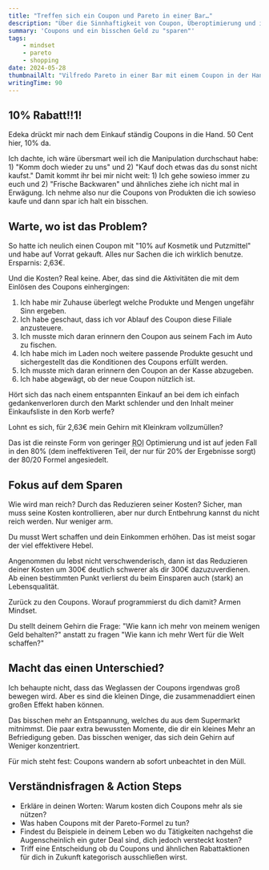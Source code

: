 ```yaml
---
title: "Treffen sich ein Coupon und Pareto in einer Bar…"
description: "Über die Sinnhaftigkeit von Coupon, Überoptimierung und ihren Einfluss auf dein Mindset."
summary: 'Coupons und ein bisschen Geld zu "sparen"'
tags:
    - mindset
    - pareto
    - shopping
date: 2024-05-28
thumbnailAlt: "Vilfredo Pareto in einer Bar mit einem Coupon in der Hand"
writingTime: 90
---
```


## 10% Rabatt!!1!

Edeka drückt mir nach dem Einkauf ständig Coupons in die Hand.
50 Cent hier, 10% da.

Ich dachte, ich wäre übersmart weil ich die Manipulation durchschaut habe:
    1) "Komm doch wieder zu uns" und 2) "Kauf doch etwas das du sonst nicht
kaufst."
Damit kommt ihr bei mir nicht weit: 1) Ich gehe sowieso immer zu euch und 2)
"Frische Backwaren" und ähnliches ziehe ich nicht mal in Erwägung.
Ich nehme also nur die Coupons von Produkten die ich sowieso kaufe und dann
spar ich halt ein bisschen.

## Warte, wo ist das Problem?

So hatte ich neulich einen Coupon mit "10% auf Kosmetik und Putzmittel" und
habe auf Vorrat gekauft. Alles nur Sachen die ich wirklich benutze.
Ersparnis: 2,63€.

Und die Kosten?
Real keine.
Aber, das sind die Aktivitäten die mit dem Einlösen des Coupons
einhergingen:

1. Ich habe mir Zuhause überlegt welche Produkte und Mengen ungefähr Sinn
   ergeben.
2. Ich habe geschaut, dass ich vor Ablauf des Coupon diese Filiale
   anzusteuere.
3. Ich musste mich daran erinnern den Coupon aus seinem Fach im Auto zu
   fischen.
4. Ich habe mich im Laden noch weitere passende Produkte gesucht und
    sichergestellt das die Konditionen des Coupons erfüllt werden.
5. Ich musste mich daran erinnern den Coupon an der Kasse abzugeben.
6. Ich habe abgewägt, ob der neue Coupon nützlich ist.

Hört sich das nach einem entspannten Einkauf an bei dem ich einfach
gedankenverloren durch den Markt schlender und den Inhalt meiner
Einkaufsliste in den Korb werfe?

Lohnt es sich, für 2,63€ mein Gehirn mit Kleinkram vollzumüllen?

Das ist die reinste Form von geringer
<abbr title="Return on Investment = Redite auf Investment">ROI</abbr>
Optimierung und ist auf jeden Fall in den 80% (dem ineffektiveren Teil,
der nur für 20% der Ergebnisse sorgt) der 80/20 Formel angesiedelt.

## Fokus auf dem Sparen

Wie wird man reich?
Durch das Reduzieren seiner Kosten?
Sicher, man muss seine Kosten kontrollieren, aber nur durch Entbehrung
kannst du nicht reich werden.
Nur weniger arm.

Du musst Wert schaffen und dein Einkommen erhöhen.
Das ist meist sogar der viel effektivere Hebel.

Angenommen du lebst nicht verschwenderisch, dann ist das Reduzieren
deiner Kosten um 300€ deutlich schwerer als dir 300€ dazuzuverdienen.
Ab einen bestimmten Punkt verlierst du beim Einsparen auch (stark) an Lebensqualität.

Zurück zu den Coupons.
Worauf programmierst du dich damit?
Armen Mindset.

Du stellt deinem Gehirn die Frage:
"Wie kann ich mehr von meinem wenigen Geld behalten?" anstatt zu fragen
"Wie kann ich mehr Wert für die Welt schaffen?"

## Macht das einen Unterschied?

Ich behaupte nicht, dass das Weglassen der Coupons irgendwas groß bewegen
wird.
Aber es sind die kleinen Dinge, die zusammenaddiert einen großen Effekt
haben können.

Das bisschen mehr an Entspannung, welches du aus dem Supermarkt mitnimmst.
Die paar extra bewussten Momente, die dir ein kleines Mehr an Befriedigung geben.
Das bisschen weniger, das sich dein Gehirn auf Weniger konzentriert.

Für mich steht fest:
Coupons wandern ab sofort unbeachtet in den Müll.

## Verständnisfragen & Action Steps

- Erkläre in deinen Worten: Warum kosten dich Coupons mehr
als sie nützen?
- Was haben Coupons mit der Pareto-Formel zu tun?
- Findest du Beispiele in deinem Leben wo du Tätigkeiten nachgehst die
Augenscheinlich ein guter Deal sind, dich jedoch versteckt kosten?
- Triff eine Entscheidung ob du Coupons und ähnlichen Rabattaktionen für 
dich in Zukunft kategorisch ausschließen wirst.
